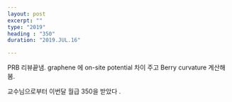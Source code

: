 ```yaml
---
layout: post
excerpt: ""
type: "2019"
heading : "350"
duration: "2019.JUL.16"

---
```


PRB 리뷰끝냄. graphene 에 on-site potential 차이 주고 Berry curvature 계산해봄.

교수님으로부터 이번달 월급 350을 받았다 .